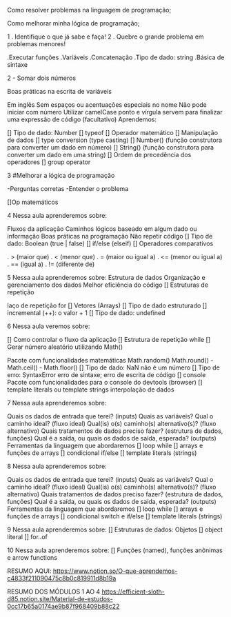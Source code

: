 Como resolver problemas na linguagem de programação;

Como melhorar minha lógica de programação;

1 . Identifique o que já sabe e faça!
2 . Quebre o grande problema em problemas menores!

.Executar funções
.Variáveis
.Concatenação
.Tipo de dado: string
.Básica de sintaxe

2 - Somar dois números

Boas práticas na escrita de variáveis

Em inglês
Sem espaços ou acentuações especiais no nome
Não pode iniciar com número
Utilizar camelCase
ponto e vírgula servem para finalizar uma expressão de código (facultativo)
Aprendemos:

[] Tipo de dado: Number
[] typeof
[] Operador matemático
[] Manipulação de dados
[] type conversion (type casting)
[] Number() (função construtora para converter um dado em número)
[] String() (função construtora para converter um dado em uma string)
[] Ordem de precedência dos operadores
[] group operator

3
#Melhorar a lógica de programação

-Perguntas corretas
-Entender o problema

[]Op matemáticos

4
Nessa aula aprenderemos sobre:

Fluxos da aplicação
Caminhos lógicos baseado em algum dado ou informação
Boas práticas na programação
Não repetir código
[] Tipo de dado: Boolean (true | false)
[] if/else (elseif)
[] Operadores comparativos

. > (maior que)
. < (menor que)
. = (maior ou igual a)
. <= (menor ou igual a)
. == (igual a)
. != (diferente de)

5
Nessa aula aprenderemos sobre:
Estrutura de dados
Organização e gerenciamento dos dados
Melhor eficiência do código
[] Estruturas de repetição

laço de repetição
for
[] Vetores (Arrays)
[] Tipo de dado estruturado
[] incremental (++): o valor + 1
[] Tipo de dado: undefined

6
Nessa aula veremos sobre:

[] Como controlar o fluxo da aplicação
[] Estrutura de repetição while
[] Gerar número aleatório utilizando Math()

Pacote com funcionalidades matemáticas
Math.random()
Math.round() - Math.ceil() - Math.floor()
[] Tipo de dado: NaN
não é um número
[] Tipo de erro: SyntaxError
erro de sintaxe; erro de escrita de código
[] console
Pacote com funcionalidades para o console do devtools (browser)
[] template literals ou template strings
interpolação de dados

7
Nessa aula aprenderemos sobre:

Quais os dados de entrada que terei? (inputs)
Quais as variáveis?
Qual o caminho ideal? (fluxo ideal)
Qual(is) o(s) caminho(s) alternativo(s)? (fluxo alternativo)
Quais tratamentos de dados preciso fazer? (estrutura de dados, funções)
Qual é a saída, ou quais os dados de saída, esperada? (outputs)
Ferramentas da linguagem que abordaremos
[] loop while
[] arrays e funções de arrays
[] condicional if/else
[] template literals (strings)

8
Nessa aula aprenderemos sobre:

Quais os dados de entrada que terei? (inputs)
Quais as variáveis?
Qual o caminho ideal? (fluxo ideal)
Qual(is) o(s) caminho(s) alternativo(s)? (fluxo alternativo)
Quais tratamentos de dados preciso fazer? (estrutura de dados, funções)
Qual é a saída, ou quais os dados de saída, esperada? (outputs)
Ferramentas da linguagem que abordaremos
[] loop while
[] arrays e funções de arrays
[] condicional switch e if/else
[] template literals (strings)

9
Nessa aula aprenderemos sobre:
[] Estruturas de dados: Objetos
[] object literal
[] for..of

10
Nessa aula aprenderemos sobre:
[] Funções (named), funções anônimas e arrow functions

RESUMO AQUI:
https://www.notion.so/O-que-aprendemos-c4833f211090475c8b0c819911d8b19a

RESUMO DOS MÓDULOS 1 AO 4
https://efficient-sloth-d85.notion.site/Material-de-estudos-0cc17b65a0174ae9b87f968409b88c22
